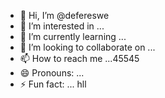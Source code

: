 - 👋 Hi, I’m @defereswe
- 👀 I’m interested in ...
- 🌱 I’m currently learning ...
- 💞️ I’m looking to collaborate on ...
- 📫 How to reach me ...45545
- 😄 Pronouns: ...
- ⚡ Fun fact: ...
hll
<!---fds
defereswe/defereswe is a ✨ special ✨ repository because its `README.md` (this file) appears on your GitHub profile.
You can click the Preview link to take a look at your changes.
--->
